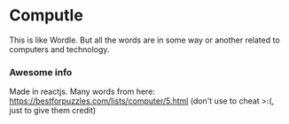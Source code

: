 # Computle
This is like Wordle.
But all the words are in some way or another related to computers and technology.

### Awesome info
Made in reactjs.
Many words from here: https://bestforpuzzles.com/lists/computer/5.html (don't use to cheat >:(, just to give them credit)
